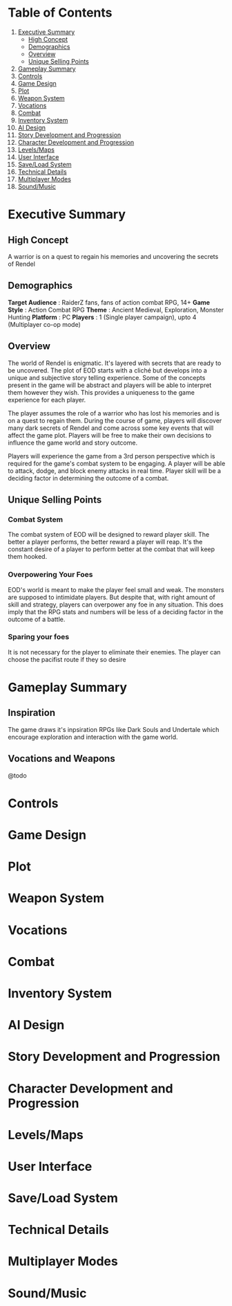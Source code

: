 # Table of Contents

1. [Executive Summary](#executive-summary)
    * [High Concept](#high-concept)
    * [Demographics](#demographics)
    * [Overview](#overview)
    * [Unique Selling Points](#unique-selling-points)
2. [Gameplay Summary](#gameplay-summary)
3. [Controls](#controls)
4. [Game Design](#game-design)
5. [Plot](#plot)
6. [Weapon System](#weapon-system)
7. [Vocations](#vocations)
8. [Combat](#combat)
9. [Inventory System](#inventory-system)
10. [AI Design](#ai-design)
11. [Story Development and Progression](#story-development-and-progression)
12. [Character Development and Progression](#character-development-and-progression)
13. [Levels/Maps](#levels/maps)
14. [User Interface](#user-interface)
15. [Save/Load System](#save/load-system)
16. [Technical Details](#technical-details)
17. [Multiplayer Modes](#multiplayer-modes)
18. [Sound/Music](#sound/music)


# Executive Summary

## High Concept
A warrior is on a quest to regain his memories and uncovering the secrets of Rendel

## Demographics

**Target Audience** :  RaiderZ fans, fans of action combat RPG, 14+
**Game Style** : Action Combat RPG
**Theme** : Ancient Medieval, Exploration, Monster Hunting
**Platform** : PC
**Players** : 1 (Single player campaign), upto 4 (Multiplayer co-op mode)

## Overview

The world of Rendel is enigmatic. It's layered with secrets that are ready to be uncovered. The plot of EOD starts with a cliché but develops into a unique and subjective story telling experience. Some of the concepts present in the game will be abstract and players will be able to interpret them however they wish. This provides a uniqueness to the game experience for each player.

The player assumes the role of a warrior who has lost his memories and is on a quest to regain them. During the course of game, players will discover many dark secrets of Rendel and come across some key events that will affect the game plot. Players will be free to make their own decisions to influence the game world and story outcome. 

Players will experience the game from a 3rd person perspective which is required for the game's combat system to be engaging. A player will be able to attack, dodge, and block enemy attacks in real time. Player skill will be a deciding factor in determining the outcome of a combat. 

## Unique Selling Points

### Combat System
The combat system of EOD will be designed to reward player skill. The better a player performs, the better reward a player will reap. It's the constant desire of a player to perform better at the combat that will keep them hooked.

### Overpowering Your Foes
EOD's world is meant to make the player feel small and weak. The monsters are supposed to intimidate players. But despite that, with right amount of skill and strategy, players can overpower any foe in any situation. This does imply that the RPG stats and numbers will be less of a deciding factor in the outcome of a battle.

### Sparing your foes
It is not necessary for the player to eliminate their enemies. The player can choose the pacifist route if they so desire

# Gameplay Summary

## Inspiration
The game draws it's inpsiration RPGs like Dark Souls and Undertale which encourage exploration and interaction with the game world.

## Vocations and Weapons
@todo

# Controls

# Game Design

# Plot

# Weapon System

# Vocations

# Combat

# Inventory System

# AI Design

# Story Development and Progression

# Character Development and Progression

# Levels/Maps

# User Interface

# Save/Load System

# Technical Details

# Multiplayer Modes

# Sound/Music
